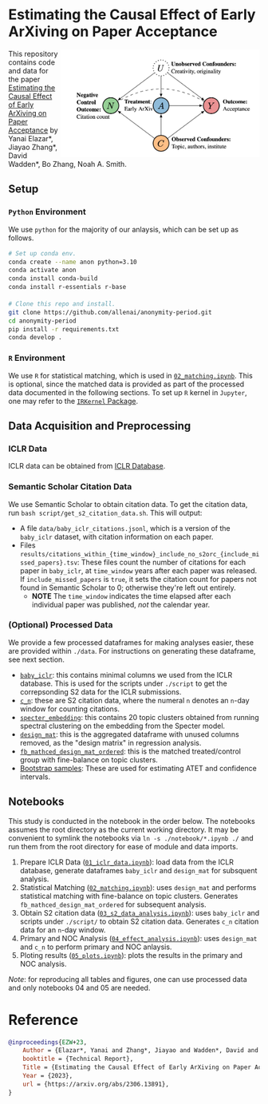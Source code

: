 # Estimating the Causal Effect of Early ArXiving on Paper Acceptance

<img align="right" src="img/graph.png" width=400px>

This repository contains code and data for the paper [Estimating the Causal Effect of Early ArXiving on Paper Acceptance](https://arxiv.org/abs/2306.13891) by Yanai Elazar*, Jiayao Zhang*, David Wadden*, Bo Zhang, Noah A. Smith.

## Setup

### `Python` Environment

We use `python` for the majority of our anlaysis, which can be set up as
follows.
```bash
# Set up conda env.
conda create --name anon python=3.10
conda activate anon
conda install conda-build
conda install r-essentials r-base

# Clone this repo and install.
git clone https://github.com/allenai/anonymity-period.git
cd anonymity-period
pip install -r requirements.txt
conda develop .
```

### `R` Environment
We use `R` for statistical matching, which is used in [`02_matching.ipynb`](./notebooks/02_matching.ipynb).
This is optional, since the matched data is provided as part of the processed
data documented in the following sections. To set up `R` kernel in `Jupyter`,
one may refer to the [`IRKernel` Package](https://github.com/IRkernel/IRkernel).


## Data Acquisition and Preprocessing

### ICLR Data
ICLR data can be obtained from [ICLR Database](https://cogcomp.github.io/iclr_database/).

### Semantic Scholar Citation Data
We use Semantic Scholar to obtain citation data. To get the citation data, run `bash script/get_s2_citation_data.sh`. This will output:
- A file `data/baby_iclr_citations.jsonl`, which is a version of the `baby_iclr` dataset, with citation information on each paper.
- Files `results/citations_within_{time_window}_include_no_s2orc_{include_missed_papers}.tsv`: These files count the number of citations for each paper in `baby_iclr`, at `time_window` years after each paper was released. If `include_missed_papers` is `true`, it sets the citation count for papers not found in Semantic Scholar to 0; otherwise they're left out entirely.
	- **NOTE** The `time_window` indicates the time elapsed after each individual paper was published, *not* the calendar year.


### (Optional) Processed Data
We provide a few processed dataframes for making analyses easier, these are provided within `./data`. For instructions on generating these
dataframe, see next section.

- [`baby_iclr`](./data/baby_iclr.csv): this contains minimal columns we used from the ICLR database. This is used for the scripts under `./script`
to get the correpsonding S2 data for the ICLR submissions.
- [`c_n`](./data/s2_citation/): these are S2 citation data, where the numeral `n` denotes an `n`-day window for counting citations.
- [`specter_embedding`](./data/submission_cluster_20.csv): this contains 20 topic clusters obtained from running spectral clustering on the embedding from the Specter model.
- [`design_mat`](./data/design_mat.csv): this is the aggregated dataframe with unused columns removed, as the  "design matrix" in regression analysis.
- [`fb_mathced_design_mat_ordered`](./data/fb_matched_design_mat_ordered.csv): this is the matched treated/control group with fine-balance on topic clusters.
- [Bootstrap samples](./data/bootstrap/): These are used for estimating ATET and confidence intervals.

## Notebooks

This study is conducted in the notebook in the order below. The notebooks assumes the root directory as the
current working directory. It may be convenient to symlink the notebooks via `ln -s ./notebook/*.ipynb ./`
and run them from the root directory for ease of module and data imports.


1. Prepare ICLR Data ([`01_iclr_data.ipynb`](./notebooks/01_iclr_data.ipynb)): load data from the ICLR database, generate dataframes `baby_iclr` and `design_mat`
for subsquent analysis.
2. Statistical Matching ([`02_matching.ipynb`](./notebooks/02_matching.ipynb)): uses `design_mat` and performs statistical matching with fine-balance on topic clusters. Generates `fb_mathced_design_mat_ordered` for subsequent analysis.
3. Obtain S2 citation data ([`03_s2_data_analysis.ipynb`](./notebooks/03_s2_data_analysis.ipynb)): uses `baby_iclr` and scripts under `./script/` to obtain S2 citation data. Generates `c_n` citation data for an `n`-day window.
4. Primary and NOC Analysis ([`04_effect_analysis.ipynb`](./notebooks/04_effect_analysis.ipynb)): uses `design_mat` and `c_n` to perform primary and NOC anlaysis.
5. Ploting results ([`05_plots.ipynb`](./notebooks/05_plots.ipynb)): plots the results in the primary and NOC analysis.

*Note*: for reproducing all tables and figures, one can use processed data and only
   notebooks 04 and 05 are needed.

# Reference
```bib
@inproceedings{EZW+23,
	Author = {Elazar*, Yanai and Zhang*, Jiayao and Wadden*, David and Zhang, Bo and Smith, Noah A.~},
	booktitle = {Technical Report},
	Title = {Estimating the Causal Effect of Early ArXiving on Paper Acceptance},
	Year = {2023},
	url = {https://arxiv.org/abs/2306.13891},
}
```
